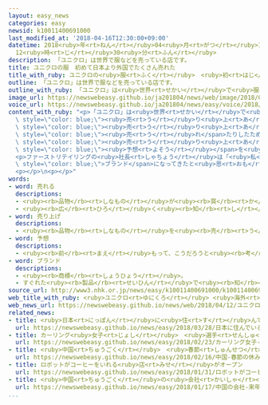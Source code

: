 ```yaml
---
layout: easy_news
categories: easy
newsid: k10011400691000
last_modified_at: '2018-04-16T12:30:00+09:00'
datetime: 2018<ruby>年<rt>ねん</rt></ruby>04<ruby>月<rt>がつ</rt></ruby>16<ruby>日<rt>にち</rt></ruby>
  12<ruby>時<rt>じ</rt></ruby>30<ruby>分<rt>ふん</rt></ruby>
description: 「ユニクロ」は世界で服などを売っている店です。
title: ユニクロの服　初めて日本より外国でたくさん売れた
title_with_ruby: ユニクロの<ruby>服<rt>ふく</rt></ruby>　<ruby>初<rt>はじ</rt></ruby>めて<ruby>日本<rt>にっぽん</rt></ruby>より<ruby>外国<rt>がいこく</rt></ruby>でたくさん<ruby>売<rt>う</rt></ruby>れた
outline: 「ユニクロ」は世界で服などを売っている店です。
outline_with_ruby: 「ユニクロ」は<ruby>世界<rt>せかい</rt></ruby>で<ruby>服<rt>ふく</rt></ruby>などを<ruby>売<rt>う</rt></ruby>っている<ruby>店<rt>みせ</rt></ruby>です。
image_url: https://newswebeasy.github.io/ja201804/news/web/image/2018/04/12/K10011400691_1804122021_1804122021_01_02.jpg
voice_url: https://newswebeasy.github.io/ja201804/news/easy/voice/2018/04/16/k10011400691000.mp4
content_with_ruby: "<p>「ユニクロ」は<ruby>世界<rt>せかい</rt></ruby>で<ruby>服<rt>ふく</rt></ruby>などを<ruby>売<rt>う</rt></ruby>っている<ruby>店<rt>みせ</rt></ruby>です。<ruby>去年<rt>きょねん</rt></ruby>９<ruby>月<rt>がつ</rt></ruby>から<ruby>今年<rt>ことし</rt></ruby>２<ruby>月<rt>がつ</rt></ruby>までの<span\
  \ style=\"color: blue;\"><ruby>売<rt>う</rt></ruby>り<ruby>上<rt>あ</rt></ruby>げ</span>は、<ruby>日本<rt>にっぽん</rt></ruby>で４９３６<ruby>億<rt>おく</rt></ruby><ruby>円<rt>えん</rt></ruby>、<ruby>日本<rt>にっぽん</rt></ruby><ruby>以外<rt>いがい</rt></ruby>の<ruby>国<rt>くに</rt></ruby>で５０７４<ruby>億<rt>おく</rt></ruby><ruby>円<rt>えん</rt></ruby>でした。<ruby>初<rt>はじ</rt></ruby>めて<ruby>日本<rt>にっぽん</rt></ruby>より<ruby>日本<rt>にっぽん</rt></ruby><ruby>以外<rt>いがい</rt></ruby>の<span\
  \ style=\"color: blue;\"><ruby>売<rt>う</rt></ruby>り<ruby>上<rt>あ</rt></ruby>げ</span>のほうが<ruby>多<rt>おお</rt></ruby>くなりました。<ruby>外国<rt>がいこく</rt></ruby>で<ruby>新<rt>あたら</rt></ruby>しい<ruby>店<rt>みせ</rt></ruby>をどんどんつくったり、<ruby>中国<rt>ちゅうごく</rt></ruby>や<ruby>韓国<rt>かんこく</rt></ruby>などで<ruby>暖<rt>あたた</rt></ruby>かい<ruby>下着<rt>したぎ</rt></ruby>や<ruby>軽<rt>かる</rt></ruby>いダウンジャケットなどがたくさん<span\
  \ style=\"color: blue;\"><ruby>売<rt>う</rt></ruby>れ</span>たりしたためです。</p>\n<p>ユニクロなどの<ruby>店<rt>みせ</rt></ruby>を<ruby>持<rt>も</rt></ruby>っている「ファーストリテイリング」という<ruby>会社<rt>かいしゃ</rt></ruby>は、<ruby>今年<rt>ことし</rt></ruby>９<ruby>月<rt>がつ</rt></ruby>から<ruby>来年<rt>らいねん</rt></ruby>８<ruby>月<rt>がつ</rt></ruby>までの<span\
  \ style=\"color: blue;\"><ruby>売<rt>う</rt></ruby>り<ruby>上<rt>あ</rt></ruby>げ</span>の<span\
  \ style=\"color: blue;\"><ruby>予想<rt>よそう</rt></ruby></span>を<ruby>今<rt>いま</rt></ruby>までより<ruby>高<rt>たか</rt></ruby>くすることにしました。</p>\n\
  <p>ファーストリテイリングの<ruby>社長<rt>しゃちょう</rt></ruby>は「<ruby>私<rt>わたし</rt></ruby>たちの<ruby>服<rt>ふく</rt></ruby>が<ruby>世界<rt>せかい</rt></ruby>で<ruby>知<rt>し</rt></ruby>られて、<span\
  \ style=\"color: blue;\">ブランド</span>になってきたと<ruby>思<rt>おも</rt></ruby>います」と<ruby>言<rt>い</rt></ruby>いました。</p>\n\
  <p></p>\n<p></p>"
words:
- word: 売れる
  descriptions:
  - <ruby><rb>品物</rb><rt>しなもの</rt></ruby>が<ruby><rb>買</rb><rt>か</rt></ruby>われる。
  - <ruby><rb>広</rb><rt>ひろ</rt></ruby>く<ruby><rb>知</rb><rt>し</rt></ruby>られる。
- word: 売り上げ
  descriptions:
  - <ruby><rb>品物</rb><rt>しなもの</rt></ruby>を<ruby><rb>売</rb><rt>う</rt></ruby>って<ruby><rb>得</rb><rt>え</rt></ruby>たお<ruby><rb>金</rb><rt>かね</rt></ruby>。
- word: 予想
  descriptions:
  - <ruby><rb>前</rb><rt>まえ</rt></ruby>もって、こうだろうと<ruby><rb>考</rb><rt>かんが</rt></ruby>えること。または、その<ruby><rb>考</rb><rt>かんが</rt></ruby>え。
- word: ブランド
  descriptions:
  - <ruby><rb>商標</rb><rt>しょうひょう</rt></ruby>。
  - すぐれた<ruby><rb>製品</rb><rt>せいひん</rt></ruby>で<ruby><rb>知</rb><rt>し</rt></ruby>られた<ruby><rb>会社</rb><rt>かいしゃ</rt></ruby>。また、そこで<ruby><rb>作</rb><rt>つく</rt></ruby>られた<ruby><rb>商品</rb><rt>しょうひん</rt></ruby>。
source_url: http://www3.nhk.or.jp/news/easy/k10011400691000/k10011400691000.html
web_title_with_ruby: <ruby>ユニクロ<rt>ゆにくろ</rt></ruby> <ruby>海外<rt>かいがい</rt></ruby>での<ruby>売<rt>う</rt></ruby>り<ruby>上<rt>あ</rt></ruby>げが<ruby>初<rt>はじ</rt></ruby>めて<ruby>国内<rt>こくない</rt></ruby><ruby>上回<rt>うわまわ</rt></ruby>る
web_news_url: https://newswebeasy.github.io/news/web/2018/04/12/ユニクロ-海外での売り上げが初めて国内上回る
related_news:
- title: <ruby>日本<rt>にっぽん</rt></ruby>に<ruby>住<rt>す</rt></ruby>んでいる<ruby>外国人<rt>がいこくじん</rt></ruby>は２５６<ruby>万<rt>まん</rt></ruby><ruby>人<rt>にん</rt></ruby>　<ruby>今<rt>いま</rt></ruby>までで<ruby>最<rt>もっと</rt></ruby>も<ruby>多<rt>おお</rt></ruby>い
  url: https://newswebeasy.github.io/news/easy/2018/03/28/日本に住んでいる外国人は256万人-今までで最も多い
- title: カーリング<ruby>女子<rt>じょし</rt></ruby>　<ruby>選手<rt>せんしゅ</rt></ruby>が<ruby>食<rt>た</rt></ruby>べているチーズケーキが<ruby>人気<rt>にんき</rt></ruby>
  url: https://newswebeasy.github.io/news/easy/2018/02/23/カーリング女子-選手が食べているチーズケーキが人気
- title: <ruby>中国<rt>ちゅうごく</rt></ruby>　<ruby>春節<rt>しゅんせつ</rt></ruby>の<ruby>休<rt>やす</rt></ruby>みに６５０<ruby>万<rt>まん</rt></ruby><ruby>人<rt>にん</rt></ruby>が<ruby>外国<rt>がいこく</rt></ruby><ruby>旅行<rt>りょこう</rt></ruby>に<ruby>行<rt>い</rt></ruby>く
  url: https://newswebeasy.github.io/news/easy/2018/02/16/中国-春節の休みに650万人が外国旅行に行く
- title: ロボットがコーヒーをいれる<ruby>店<rt>みせ</rt></ruby>がオープン
  url: https://newswebeasy.github.io/news/easy/2018/01/31/ロボットがコーヒーをいれる店がオープン
- title: <ruby>中国<rt>ちゅうごく</rt></ruby>の<ruby>会社<rt>かいしゃ</rt></ruby>　<ruby>来年<rt>らいねん</rt></ruby>アメリカで<ruby>車<rt>くるま</rt></ruby>を<ruby>売<rt>う</rt></ruby>り<ruby>始<rt>はじ</rt></ruby>める<ruby>計画<rt>けいかく</rt></ruby>を<ruby>発表<rt>はっぴょう</rt></ruby>
  url: https://newswebeasy.github.io/news/easy/2018/01/17/中国の会社-来年アメリカで車を売り始める計画を発表
...
```

